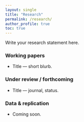 ```yaml
---
layout: single
title: "Research"
permalink: /research/
author_profile: true
toc: true
---
```


Write your research statement here.

### Working papers
- Title — short blurb.

### Under review / forthcoming
- Title — journal, status.

### Data & replication
- Coming soon.

